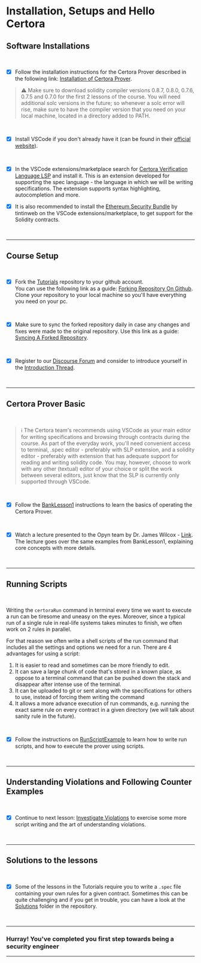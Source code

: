 # Installation, Setups and Hello Certora

## Software Installations

</br>

- [x] Follow the installation instructions for the Certora Prover described in the following link: [Installation of Certora Prover](https://docs.certora.com/en/latest/docs/user-guide/getting-started/install.html#).

> :warning: Make sure to download solidity compiler versions 0.8.7, 0.8.0, 0.7.6, 0.7.5 and 0.7.0 for the first 2 lessons of the course. You will need additional solc versions in the future; so whenever a solc error will rise, make sure to have the compiler version that you need on your local machine, located in a directory added to PATH.

</br>

- [x] Install VSCode if you don't already have it (can be found in their [official website](https://code.visualstudio.com/)).

</br>

- [x] In the VSCode extensions/marketplace search for [Certora Verification Language LSP](https://marketplace.visualstudio.com/items?itemName=Certora.evmspec-lsp) and install it. This is an extension developed for supporting the spec language - the language in which we will be writing specifications. The extension supports syntax highlighting, autocompletion and more.

- [x] It is also recommended to install the [Ethereum Security Bundle](https://marketplace.visualstudio.com/items?itemName=tintinweb.ethereum-security-bundle) by tintinweb on the VSCode extensions/marketplace, to get support for the Solidity contracts.

</br>

---

## Course Setup

</br>

- [x] Fork the [Tutorials](https://github.com/Certora/Tutorials) repository to your github account. </br>
      You can use the following link as a guide: [Forking Repository On Github](https://docs.github.com/en/get-started/quickstart/fork-a-repo#forking-a-repository). </br>
      Clone your repository to your local machine so you'll have everything you need on your pc.

</br>

- [x] Make sure to sync the forked repository daily in case any changes and fixes were made to the original repository. Use this link as a guide: [Syncing A Forked Repository](https://docs.github.com/en/get-started/quickstart/fork-a-repo#configuring-git-to-sync-your-fork-with-the-original-repository).

</br>

- [x] Register to our [Discourse Forum](https://forum.certora.com/) and consider to introduce yourself in the [Introduction Thread](https://forum.certora.com/t/introduce-yourself/27/2).

</br>

---

## Certora Prover Basic

</br>

> :information_source: The Certora team's recommends using VSCode as your main editor for writing specifications and browsing through contracts during the course. As part of the everyday work, you'll need convenient access to terminal, .spec editor - preferably with SLP extension, and a solidity editor - preferably with extension that has adequate support for reading and writing solidity code.
> You may, however, choose to work with any other (textual) editor of your choice or split the work between several editors, just know that the SLP is currently only supported through VSCode.

</br>

- [x] Follow the [BankLesson1](BankLesson1) instructions to learn the basics of operating the Certora Prover.

</br>

- [x] Watch a lecture presented to the Opyn team by Dr. James Wilcox - [Link](https://youtu.be/YObi6qoyo_E). The lecture goes over the same examples from BankLesson1, explaining core concepts with more details.

</br>

---

## Running Scripts

</br>

Writing the `certoraRun` command in terminal every time we want to execute a run can be tiresome and uneasy on the eyes. Moreover, since a typical run of a single rule in real-life systems takes minutes to finish, we often work on 2 rules in parallel.

For that reason we often write a shell scripts of the run command that includes all the settings and options we need for a run. There are 4 advantages for using a script:

1. It is easier to read and sometimes can be more friendly to edit.
2. It can save a large chunk of code that's stored in a known place, as oppose to a terminal command that can be pushed down the stack and disappear after intense use of the terminal.
3. It can be uploaded to git or sent along with the specifications for others to use, instead of forcing them writing the command
4. It allows a more advance execution of run commands, e.g. running the exact same rule on every contract in a given directory (we will talk about sanity rule in the future).

</br>

- [x] Follow the instructions on [RunScriptExample](RunScriptExample) to learn how to write run scripts, and how to execute the prover using scripts.

</br>

---

## Understanding Violations and Following Counter Examples

</br>

- [x] Continue to next lesson: [Investigate Violations](../02.Lesson_InvestigateViolations) to exercise some more script writing and the art of understanding violations.

</br>

---

## Solutions to the lessons

</br>

- [x] Some of the lessons in the Tutorials require you to write a `.spec` file containing your own rules for a given contract. Sometimes this can be quite challenging and if you get in trouble, you can have a look at the [Solutions](https://github.com/Certora/Tutorials/tree/master/Solutions) folder in the repository.

</br>

---

### Hurray! You've completed you first step towards being a security engineer

---
